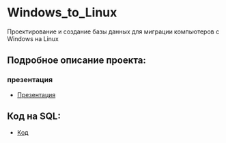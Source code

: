 # Windows_to_Linux
Проектирование и создание базы данных для миграции компьютеров с Windows на Linux

## Подробное описание проекта:
### презентация
- [Презентация](./windows_to_linux.pdf)

  
## Код на SQL:
- [Код](./WtoL.sql)
